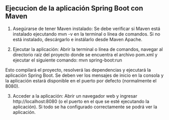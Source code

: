 Ejecucion de la aplicación Spring Boot con Maven
------------------------------------------------

1. Asegúrarse de tener Maven instalado:
Se debe verificar si Maven está instalado ejecutando mvn -v en la terminal o línea de comandos. Si no está 
instalado, descárgarlo e instálarlo desde Maven Apache.

2. Ejecutar la aplicación:
Abrir la terminal o línea de comandos, navegar al directorio raíz del proyecto donde se encuentra el 
archivo pom.xml y ejecutar el siguiente comando:
mvn spring-boot:run

Esto compilará el proyecto, resolverá las dependencias y ejecutará la aplicación Spring Boot. Se deben ver 
los mensajes de inicio en la consola y la aplicación estará disponible en el puerto por 
defecto (normalmente el 8080).

3. Acceder a la aplicación:
Abrir un navegador web y ingresar http://localhost:8080 (o el puerto en el que se esté ejecutando 
la aplicación). Si todo se ha configurado correctamente se podrá ver la aplicación.

